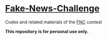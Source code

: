 # [Fake-News-Challenge](http://www.fakenewschallenge.org/) 

Codes and related materials of the [FNC](http://www.fakenewschallenge.org/) contest

**This repository is for personal use only.**
